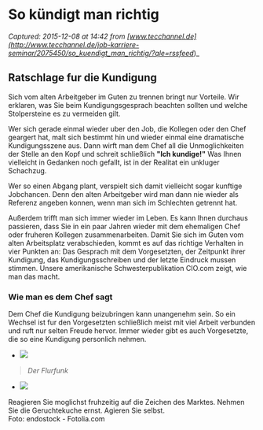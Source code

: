 # So kündigt man richtig

_Captured: 2015-12-08 at 14:42 from [www.tecchannel.de](http://www.tecchannel.de/job-karriere-seminar/2075450/so_kuendigt_man_richtig/?qle=rssfeed_)_

## Ratschlage fur die Kundigung

Sich vom alten Arbeitgeber im Guten zu trennen bringt nur Vorteile. Wir erklaren, was Sie beim Kundigungsgesprach beachten sollten und welche Stolpersteine es zu vermeiden gilt.

Wer sich gerade einmal wieder uber den Job, die Kollegen oder den Chef geargert hat, malt sich bestimmt hin und wieder einmal eine dramatische Kundigungsszene aus. Dann wirft man dem Chef all die Unmoglichkeiten der Stelle an den Kopf und schreit schließlich **"Ich kundige!"** Was Ihnen vielleicht in Gedanken noch gefallt, ist in der Realitat ein unkluger Schachzug.

Wer so einen Abgang plant, verspielt sich damit vielleicht sogar kunftige Jobchancen. Denn den alten Arbeitgeber wird man dann nie wieder als Referenz angeben konnen, wenn man sich im Schlechten getrennt hat.

Außerdem trifft man sich immer wieder im Leben. Es kann Ihnen durchaus passieren, dass Sie in ein paar Jahren wieder mit dem ehemaligen Chef oder fruheren Kollegen zusammenarbeiten. Damit Sie sich im Guten vom alten Arbeitsplatz verabschieden, kommt es auf das richtige Verhalten in vier Punkten an: Das Gesprach mit dem Vorgesetzten, der Zeitpunkt ihrer Kundigung, das Kundigungsschreiben und der letzte Eindruck mussen stimmen. Unsere amerikanische Schwesterpublikation CIO.com zeigt, wie man das macht.

### Wie man es dem Chef sagt 

Dem Chef die Kundigung beizubringen kann unangenehm sein. So ein Wechsel ist fur den Vorgesetzten schließlich meist mit viel Arbeit verbunden und ruft nur selten Freude hervor. Immer wieder gibt es auch Vorgesetzte, die so eine Kundigung personlich nehmen.

  * ![](http://images.tecchannel.de/images/tecchannel/bdb/1811283/522x294.png)

> _Der Flurfunk_

  * ![](http://images.tecchannel.de/images/tecchannel/bdb/1812280/522x294.png)

Reagieren Sie moglichst fruhzeitig auf die Zeichen des Marktes. Nehmen Sie die Geruchtekuche ernst. Agieren Sie selbst.  
Foto: endostock - Fotolia.com
